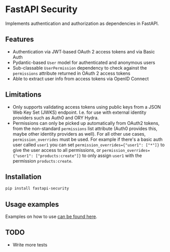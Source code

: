 # FastAPI Security

Implements authentication and authorization as dependencies in FastAPI.

## Features

- Authentication via JWT-based OAuth 2 access tokens and via Basic Auth
- Pydantic-based `User` model for authenticated and anonymous users
- Sub-classable `UserPermission` dependency to check against the `permissions` attribute returned in OAuth 2 access tokens
- Able to extract user info from access tokens via OpenID Connect

## Limitations

- Only supports validating access tokens using public keys from a JSON Web Key Set (JWKS) endpoint. I.e. for use with external identity providers such as Auth0 and ORY Hydra.
- Permissions can only be picked up automatically from OAuth2 tokens, from the non-standard `permissions` list attribute (Auth0 provides this, maybe other identity providers as well). For all other use cases, `permission_overrides` must be used. For example if there's a basic auth user called `user1` you can set `permission_overrides={"user1": ["*"]}` to give the user access to all permissions, or `permission_overrides={"user1": ["products:create"]}` to only assign `user1` with the permission `products:create`.


## Installation

```bash
pip install fastapi-security
```

## Usage examples

Examples on how to use [can be found here](/examples).

## TODO

- Write more tests
